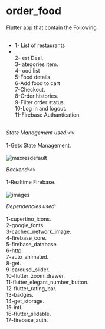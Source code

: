 # order_food

Flutter  app that  contain the Following :<br><br>

<ul>
<li>1- List of restaurants<li><br>
2- est Deal.<br>
3- ategories item.<br>
4- ood list<br>
5-Food details<br>
6-Add food to cart<br>
7-Checkout.<br>
8-Order histories.<br>
9-Filter order status.<br>
10-Log in and logout.<br>
11-Firebase Authantication.<br><br>
  </ul>

<i>State Management used:</i><><br><br>
1-Getx State Management.<br><br>
![maxresdefault](https://user-images.githubusercontent.com/31691963/172836877-00bd7dd2-2681-422d-94c2-182274c75ec1.jpg)

<i>Backend:</i><><br><br>
1-Realtime Firebase.<br><br>
![images](https://user-images.githubusercontent.com/31691963/172837266-dbd185a7-d51a-4ee5-b1c8-9fe26d2a5700.jpg)


<i>Dependencies used:</i><br><br>
  1-cupertino_icons.<br>
  2-google_fonts.<br>
  3-cached_network_image.<br> 
  4-firebase_core.<br>
  5-firebase_database.<br>
  6-http.<br>
  7-auto_animated.<br>
  8-get.<br>
  9-carousel_slider.<br>
 10-flutter_zoom_drawer.<br>
 11-flutter_elegant_number_button.<br>
 12-flutter_rating_bar.<br>
 13-badges.<br>
 14-get_storage.<br>
 15-intl.<br>
 16-flutter_slidable.<br>
 17-firebase_auth.<br>
